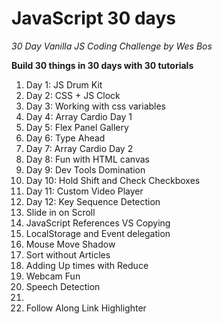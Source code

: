 # JavaScript 30 days

_30 Day Vanilla JS Coding Challenge by Wes Bos_

**Build 30 things in 30 days with 30 tutorials**

1. Day 1: JS Drum Kit
2. Day 2: CSS + JS Clock
3. Day 3: Working with css variables
4. Day 4: Array Cardio Day 1
5. Day 5: Flex Panel Gallery
6. Day 6: Type Ahead
7. Day 7: Array Cardio Day 2
8. Day 8: Fun with HTML canvas
9. Day 9: Dev Tools Domination
10. Day 10: Hold Shift and Check Checkboxes
11. Day 11: Custom Video Player
12. Day 12: Key Sequence Detection
13. Slide in on Scroll
14. JavaScript References VS Copying
15. LocalStorage and Event delegation
16. Mouse Move Shadow
17. Sort without Articles
18. Adding Up times with Reduce
19. Webcam Fun
20. Speech Detection
21.
22. Follow Along Link Highlighter
